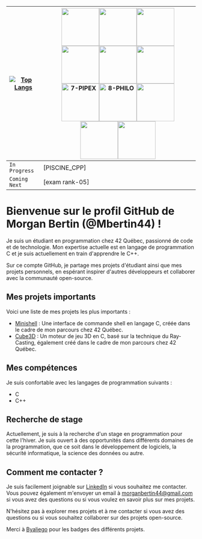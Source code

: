 |[![Top Langs](https://github-readme-stats.vercel.app/api/top-langs/?username=Mbertin44)](https://github.com/Mbertin44/github-readme-stats)|<img src="https://github.com/byaliego/42-project-badges/raw/main/badges/libfte.png" width="100" height="100" /><img src="https://github.com/byaliego/42-project-badges/raw/main/badges/ft_printfe.png" width="100" height="100" /><img src="https://github.com/byaliego/42-project-badges/raw/main/badges/born2berootm.png" width="100" height="100" /><img src="https://github.com/byaliego/42-project-badges/raw/main/badges/get_next_linem.png" width="100" height="100" /><img src="https://github.com/byaliego/42-project-badges/raw/main/badges/push_swape.png" width="100" height="100" /><img src="https://github.com/byaliego/42-project-badges/raw/main/badges/so_longm.png" width="100" height="100" /><img src="https://user-images.githubusercontent.com/81205527/185808394-0045a614-600a-443d-add8-736951453ce3.png" width="100" height="100" alt="7-PIPEX"/><img src="https://github.com/byaliego/42-project-badges/raw/main/badges/philosopherse.png" width="100" height="100" alt="8-PHILO"/><img src="https://github.com/byaliego/42-project-badges/raw/main/badges/minishellm.png" width="100" height="100" /><img src="https://github.com/byaliego/42-project-badges/raw/main/badges/cub3dm.png" width="100" height="100" /><img src="https://github.com/byaliego/42-project-badges/raw/main/badges/netpracticem.png" width="100" height="100" />|
|-----------------------------|-----------------------------|
|`In Progress`|[PISCINE_CPP]|
|`Coming Next`|[exam rank-05]|


# Bienvenue sur le profil GitHub de Morgan Bertin (@Mbertin44) !

Je suis un étudiant en programmation chez 42 Québec, passionné de code et de technologie. Mon expertise actuelle est en langage de programmation C et je suis actuellement en train d'apprendre le C++.

Sur ce compte GitHub, je partage mes projets d'étudiant ainsi que mes projets personnels, en espérant inspirer d'autres développeurs et collaborer avec la communauté open-source.

## Mes projets importants

Voici une liste de mes projets les plus importants :

- [Minishell](https://github.com/Mbertin44/minishell_42) : Une interface de commande shell en langage C, créée dans le cadre de mon parcours chez 42 Québec.
- [Cube3D](https://github.com/Mbertin44/CUB3D_42) : Un moteur de jeu 3D en C, basé sur la technique du Ray-Casting, également créé dans le cadre de mon parcours chez 42 Québec.

## Mes compétences

Je suis confortable avec les langages de programmation suivants :

- C
- C++

## Recherche de stage

Actuellement, je suis à la recherche d'un stage en programmation pour cette l'hiver. Je suis ouvert à des opportunités dans différents domaines de la programmation, que ce soit dans le développement de logiciels, la sécurité informatique, la science des données ou autre.


## Comment me contacter ?

Je suis facilement joignable sur [LinkedIn](https://www.linkedin.com/in/morgan-bertin-42178326b/) si vous souhaitez me contacter. Vous pouvez également m'envoyer un email à morganbertin44@gmail.com si vous avez des questions ou si vous voulez en savoir plus sur mes projets.


N'hésitez pas à explorer mes projets et à me contacter si vous avez des questions ou si vous souhaitez collaborer sur des projets open-source.

Merci à [Byaliego](https://github.com/byaliego/42-project-badges) pour les badges des différents projets.

